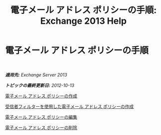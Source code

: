 ﻿---
title: '電子メール アドレス ポリシーの手順: Exchange 2013 Help'
TOCTitle: 電子メール アドレス ポリシーの手順
ms:assetid: 7b49b51d-265e-4857-a283-4368e858f8a5
ms:mtpsurl: https://technet.microsoft.com/ja-jp/library/Aa998940(v=EXCHG.150)
ms:contentKeyID: 49896331
ms.date: 04/24/2018
mtps_version: v=EXCHG.150
ms.translationtype: HT
---

# 電子メール アドレス ポリシーの手順

 

_**適用先:** Exchange Server 2013_

_**トピックの最終更新日:** 2012-10-13_

[電子メール アドレス ポリシーの作成](create-an-email-address-policy-exchange-2013-help.md)

[受信者フィルターを使用した電子メール アドレス ポリシーの作成](create-an-email-address-policy-by-using-recipient-filters-exchange-2013-help.md)

[電子メール アドレス ポリシーの編集](edit-an-email-address-policy-exchange-2013-help.md)

[電子メール アドレス ポリシーの削除](remove-an-email-address-policy-exchange-2013-help.md)

